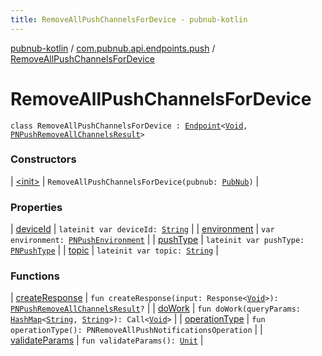 ```yaml
---
title: RemoveAllPushChannelsForDevice - pubnub-kotlin
---
```


[pubnub-kotlin](../../index.html) / [com.pubnub.api.endpoints.push](../index.html) / [RemoveAllPushChannelsForDevice](./index.html)

# RemoveAllPushChannelsForDevice

`class RemoveAllPushChannelsForDevice : `[`Endpoint`](../../com.pubnub.api/-endpoint/index.html)`<`[`Void`](https://docs.oracle.com/javase/6/docs/api/java/lang/Void.html)`, `[`PNPushRemoveAllChannelsResult`](../../com.pubnub.api.models.consumer.push/-p-n-push-remove-all-channels-result/index.html)`>`

### Constructors

| [&lt;init&gt;](-init-.html) | `RemoveAllPushChannelsForDevice(pubnub: `[`PubNub`](../../com.pubnub.api/-pub-nub/index.html)`)` |

### Properties

| [deviceId](device-id.html) | `lateinit var deviceId: `[`String`](https://kotlinlang.org/api/latest/jvm/stdlib/kotlin/-string/index.html) |
| [environment](environment.html) | `var environment: `[`PNPushEnvironment`](../../com.pubnub.api.enums/-p-n-push-environment/index.html) |
| [pushType](push-type.html) | `lateinit var pushType: `[`PNPushType`](../../com.pubnub.api.enums/-p-n-push-type/index.html) |
| [topic](topic.html) | `lateinit var topic: `[`String`](https://kotlinlang.org/api/latest/jvm/stdlib/kotlin/-string/index.html) |

### Functions

| [createResponse](create-response.html) | `fun createResponse(input: Response<`[`Void`](https://docs.oracle.com/javase/6/docs/api/java/lang/Void.html)`>): `[`PNPushRemoveAllChannelsResult`](../../com.pubnub.api.models.consumer.push/-p-n-push-remove-all-channels-result/index.html)`?` |
| [doWork](do-work.html) | `fun doWork(queryParams: `[`HashMap`](https://docs.oracle.com/javase/6/docs/api/java/util/HashMap.html)`<`[`String`](https://kotlinlang.org/api/latest/jvm/stdlib/kotlin/-string/index.html)`, `[`String`](https://kotlinlang.org/api/latest/jvm/stdlib/kotlin/-string/index.html)`>): Call<`[`Void`](https://docs.oracle.com/javase/6/docs/api/java/lang/Void.html)`>` |
| [operationType](operation-type.html) | `fun operationType(): PNRemoveAllPushNotificationsOperation` |
| [validateParams](validate-params.html) | `fun validateParams(): `[`Unit`](https://kotlinlang.org/api/latest/jvm/stdlib/kotlin/-unit/index.html) |

